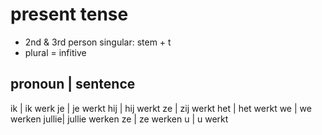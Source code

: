 # present tense

- 2nd & 3rd person singular: stem + t
- plural = infitive

pronoun | sentence
-------------------
ik    | ik werk
je    | je werkt
hij   | hij werkt
ze    | zij werkt
het   | het werkt
we    | we werken
jullie| jullie werken
ze    | ze werken
u     | u werkt
